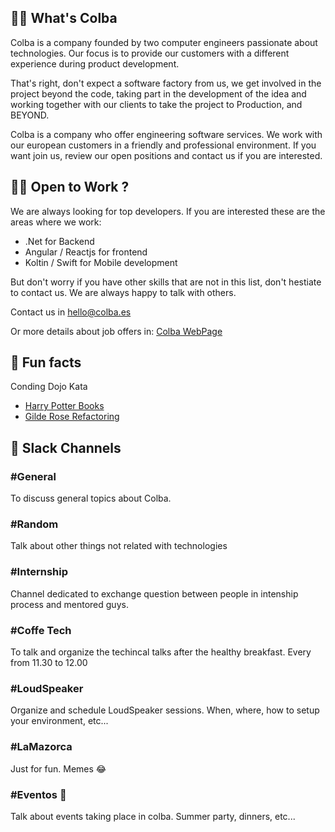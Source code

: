 ## 🙋‍♀️ What's Colba

Colba is a company founded by two computer engineers passionate about technologies. Our focus is to provide our customers with a different experience during product development.

That's right, don't expect a software factory from us, we get involved in the project beyond the code, taking part in the development of the idea and working together with our clients to take the project to Production, and BEYOND.

Colba is a company who offer engineering software services. We work with our european customers in a friendly and professional environment. If you want join us, review our open positions and contact us if you are interested.

## 🧙‍♂️ Open to Work ?

We are always looking for top developers. If you are interested these are the areas where we work:

- .Net for Backend
- Angular / Reactjs for frontend
- Koltin / Swift for Mobile development

But don't worry if you have other skills that are not in this list, don't hestiate to contact us. We are always happy to talk with others.

Contact us in hello@colba.es

Or more details about job offers in:
[Colba WebPage](https://www.colba.es/en/careers/)

## 🍿 Fun facts

Conding Dojo Kata
- [Harry Potter Books](https://github.com/ColbaTechnologies/HarryPotterKata)
- [Gilde Rose Refactoring](https://github.com/ColbaTechnologies/GildedRoseRefactoringKata)

## 🍺 Slack Channels

### #General
To discuss general topics about Colba.

### #Random
Talk about other things not related with technologies

### #Internship
Channel dedicated to exchange question between people in intenship process and mentored guys.

### #Coffe Tech
To talk and organize the techincal talks after the healthy breakfast. Every from 11.30 to 12.00

### #LoudSpeaker
Organize and schedule LoudSpeaker sessions. When, where, how to setup your environment, etc...

### #LaMazorca
Just for fun. Memes 😂

### #Eventos 🍾
Talk about events taking place in colba. Summer party, dinners, etc...


<!--

**Here are some ideas to get you started:**

🙋‍♀️ A short introduction - what is your organization all about?
🌈 Contribution guidelines - how can the community get involved?
👩‍💻 Useful resources - where can the community find your docs? Is there anything else the community should know?
🍿 Fun facts - what does your team eat for breakfast?
🧙 Remember, you can do mighty things with the power of [Markdown](https://docs.github.com/github/writing-on-github/getting-started-with-writing-and-formatting-on-github/basic-writing-and-formatting-syntax)
-->
